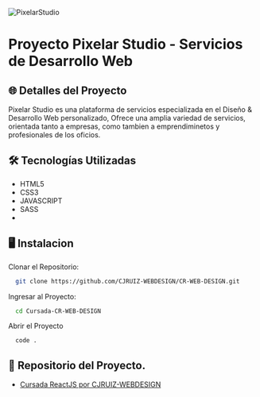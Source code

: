 ![PixelarStudio](https://raw.githubusercontent.com/CJRUIZ-WEBDESIGN/CR-WEB-DESIGN/e2da5addd4a485e4719053787ffd0e9425af60fa/images/StudioPix.png)

# Proyecto Pixelar Studio - Servicios de Desarrollo Web 

## 🌐 Detalles del Proyecto

Pixelar Studio es una plataforma de servicios especializada en el Diseño & Desarrollo Web personalizado, Ofrece una amplia variedad de servicios, orientada tanto a empresas, como tambien a emprendiminetos y profesionales de los oficios.

## 🛠 Tecnologías Utilizadas

- HTML5
- CSS3
- JAVASCRIPT
- SASS
- 

## 🖥 Instalacion

Clonar el Repositorio: 

```bash
  git clone https://github.com/CJRUIZ-WEBDESIGN/CR-WEB-DESIGN.git
```

Ingresar al Proyecto:

```bash
  cd Cursada-CR-WEB-DESIGN
```

Abrir el Proyecto 
```bash
  code .
```

## 🔗 Repositorio del Proyecto.
- [Cursada ReactJS por CJRUIZ-WEBDESIGN](https://github.com/CJRUIZ-WEBDESIGN/CR-WEB-DESIGN.)
